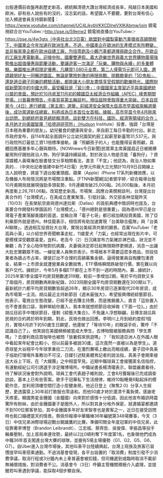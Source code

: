 台股連價前收盤再創歷史新高，總統賴清德大讚台灣經濟成長率，飛越日本美國和歐洲，卻有些人說些有的沒的，沒志氣的話，希望國人不要聽，要對台灣有信心  加入頻道會員支持鏡新聞🩷： https://www.youtube.com/channel/UC4LjkybVKXCDlneVXlKAbmw/join 鏡電視綜合台YouTube👉http://pse.is/59enw2 鏡電視直播台YouTube👉https://pse.is/4w3gts（中央社台北3日電）歐盟對中國製電動汽車徵收高額關稅下，中國車企今年加速在歐洲生產。不過，中國車企在歐洲的生產模式有所轉變，並非每家車企都在歐洲自建工廠，包括零跑及小鵬汽車都選擇與歐企合作，在歐企的工廠生產電動車。迎接中秋、國慶雙連假，義大遊樂世界與義大世界購物廣場強勢推出超值優惠與節慶活動，要讓遊客一次滿足「玩樂、購物與永續」的多重體驗。樂園推出連假限定優惠，凡購買1,080元全票，第二人僅需15元即可入園，邀請親朋好友一同暢遊園區。無論是驚險刺激的極限挑戰、挑戰膽量的「5D鬼船」，還是適合親子同樂的體驗活動，都能讓大小朋友盡情享受假期的歡樂時光。國際財經新聞當中的中國大陸，最受矚目是「習川會」：中國國家主席習近平與美國總統川普的會面，預計於10月底至11月初的韓國亞太經濟合作組織（APEC）峰會期間登場。川普幕僚預告，中美貿易第五輪談判，預估屆時會取得重大突破。日本自民黨今（4日）進行總裁（黨主席）選舉，前經濟安全保障大臣高市早苗經兩輪選舉後，成功當選新任總裁，料將成為日本首位女首相。據報，高市早苗今年4月剛來台訪問，到總統府晉見總統賴清德，談到雙方在科技、國防、經濟等領域的合作；本月她才向美國智庫「哈德遜研究所」（Hudson Institute）投書，強調「台灣是日本極為重要的朋友」。幼兒餐食的健康與安全，來自廚工每日辛勤的付出。新北市政府宣布，自114年起全面調升公立幼兒園契約廚工起薪至新臺幣31,537元，與行政院所訂最低工資1.1倍標準接軌，讓「照顧孩子的人」也能獲得妥善照顧，具體回應基層多年心聲與期待。[NOWnews今日新聞]民眾黨主席黃國昌近日被踢爆雇用狗仔跟拍政治人物，狗仔爭議持續延燒，對於政治人物是否能「養狗仔」？資深媒體人黃暐瀚在臉書發文分享相關看法，直言「不宜」；他認為，政治人物如果真的...（中央社記者張建中新竹4日電）光學元件廠大立光預計10月9日召開線上法人說明會，將是下週台股重頭戲，蘋果（Apple）iPhone 17系列新機效應，以及機器人布局情況將是市場關注重點。[FTNN新聞網]記者鄧宇婷／綜合報導台股10月甫開局就展現強勁多頭氣勢，9月連續攻破25,000點、26,000點後，本月初再度衝上26,761.06點，改寫歷史新高。市場聚...因應台美關稅談判，台灣提出台美合作的「台灣模式」，在美成立產業聚落，引發討論，外交部長林佳龍昨天（10/03）在長榮航空直飛德州達拉斯（Dallas）的首航典禮中致詞時也提及，台美要合作開發科學園區的「台灣模式」，「德州絕對是很重要」，因為德州早已是台灣電子產業落腳美國的首選，並稱台灣「電子七哥」都已經加碼投資美國，除了亞利桑那外就是德州。林佳龍表示，相信將有助加速實現「台美聯合艦隊」與「台美AI聯隊」，透過相互投資壯大台灣，實現台美經濟共榮的願景。百萬YouTuber「老高與小茉」以介紹世界奇聞軼事走紅，11歲愛犬「力氣」也經常出現在影片中，可愛模樣深受觀眾喜愛。豈料，老高今（2）日沉痛宣布力氣確診淋巴癌，狀況並不樂觀；為了全心陪伴牠對抗病魔，夫妻倆決定即日起無限期停更頻道，消息一出讓大批忠實觀眾不捨。一線從業人員無奈表示，市場根本不需要這麼多商品，但投信業者為搶占市占率，硬是訂出不合理的高額募集金額，逼得營業員自掏腰包湊資金，結果一上市資金就遭營業員全數拋售，ETF價格瞬間跌破發行價，實在難以向客戶交代。據統計，今年5月多檔ETF都在上市不到一週的時間內，募...據統計，2025年第1季全國平均房貸期數達319期，較前一季增加2期，等於平均貸款又多了兩個月，房貸期數再刷新紀錄，2023同期全國平均房貸期數還在300期以下，最新統計六都平均房貸期數皆超過26年，顯示30年房貸已逐漸取代20年房貸，成為市場第一主流。胡瓜最近主持新節目《週末最強大》，希望振興傳統綜藝節目。他表示，電視台生態改變，已經不是去賺主持費，而是推銷置入，直言「這些置入也不會進我口袋，我幹嘛給你置入，我本來就想把節目收掉做《下面一位》。」由於胡瓜目前手中塊狀節目，僅剩《綜藝大集合》，不免讓人浮想聯翩，且傳言胡瓜與民視的合約將於明年到期，對此，民視也做出回應。李明川上月到紐約度假1個月，實現4月許下的50歲生日願望，他還做了「等待10年」的眼袋手術，驚呼「不認識自己了」，他笑說在美國頻頻被當成大學生，去博物館被服務員問「學生票嗎」？去便利商店買咖啡也被問「放暑假來旅遊嗎」？「我知道亞洲人在外國人眼中看起來年紀會比較小，但以前最多被說30歲，這次竟然一直被以為是學生」。道奇球星大谷翔平今年球季重拾二刀流，在激烈賽場上繳出亮眼成績，妻子田中真美子協助打理場外事務功不可沒，日媒引述駐美體育記者的說法指，真美子會開車接送大谷上下班，在「大嫂團」之中相當罕見。近期中職球員工會接獲匿名信指控，有運動經紀公司引誘選手涉足賭博場所。中職祕書長楊清瓏表示，聯盟嚴肅看待，待了解狀況後會對外說明。球員工會代表趙子維則說，工會8月獲報後已完成調查訪談，基本上已有些答案。歌手于冠華私下生活規律，維持10點睡覺6點起床的模範作息，並利用頂樓空間打造小型健身房。他近日登上《聚焦2.0》分享人生經歷，更透露穿上30年前打歌服也零違和。而他50歲才終於還清千萬負債，感謝老天疼愛。韓國男星金鍾國（金鐘國）向來對於感情十分低調，因此他宣布婚訊時震驚所有粉絲，由於金鍾國妻子是圈外人，所以對其身分格外保密，就連婚宴都邀請不到100位賓客參加，其中金鍾國多年好友宋智孝也是賓客之一，近日在接受訪問時也鬆口婚禮當天的情景。蔡佩伶報導中華職棒36年編號第348場賽事，今天（3日）中信兄弟洲際球場迎戰台鋼雄鷹的比賽。準備叩關全年度冠軍的中信兄弟，此役靠著李博登（Brandon Leibrandt）、江忠城、蔡齊哲、吳俊偉、李振昌等投手輪番壓制，加上首局串連攻勢，最終以2比0順利奪下年度第1名，也象徵他們成為中職36年首支闖進台灣大賽的球隊，並握有5場主場優勢（G1、G2、G5、G6、G7）。自Uber進入台灣市場後，其他叫車平台陸續興起，台灣上班族及旅客已習慣提早叫車搭乘通勤。不過消基會發現，各平台設置的「取消費」制度引發不少消費爭議，取消行程或3分鐘內未上車普遍會被扣錢，但司機遲到或臨時取消不載卻無補償措施，對消費者不公。消基會今（3日）呼籲主管機關積極介入處理，並提醒若叫車遇到爭議，能採取4個步驟自保。